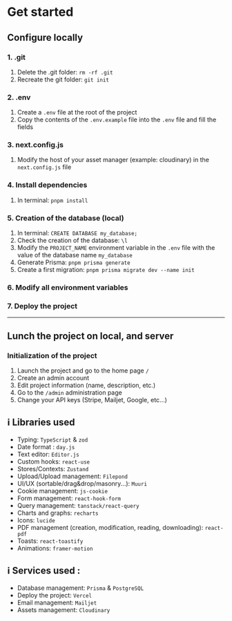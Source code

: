 # Get started

## Configure locally

### 1. .git

1. Delete the .git folder: `rm -rf .git`
2. Recreate the git folder: `git init`

### 2. .env

1. Create a `.env` file at the root of the project
2. Copy the contents of the `.env.example` file into the `.env` file and fill the fields

### 3. next.config.js

1. Modify the host of your asset manager (example: cloudinary) in the `next.config.js` file

### 4. Install dependencies

1. In terminal: `pnpm install`

### 5. Creation of the database (local)

1. In terminal: `CREATE DATABASE my_database;`
2. Check the creation of the database: `\l`
3. Modify the `PROJECT_NAME` environment variable in the `.env` file with the value of the database name `my_database`
4. Generate Prisma: `pnpm prisma generate`
5. Create a first migration: `pnpm prisma migrate dev --name init`

### 6. Modify all environment variables

### 7. Deploy the project

---

## Lunch the project on local, and server

### Initialization of the project

1. Launch the project and go to the home page `/`
2. Create an admin account
3. Edit project information (name, description, etc.)
4. Go to the `/admin` administration page
5. Change your API keys (Stripe, Mailjet, Google, etc...)

## ℹ️ Libraries used

- Typing: `TypeScript` & `zod`
- Date format : `day.js`
- Text editor: `Editor.js`
- Custom hooks: `react-use`
- Stores/Contexts: `Zustand`
- Upload/Upload management: `Filepond`
- UI/UX (sortable/drag&drop/masonry...): `Muuri`
- Cookie management: `js-cookie`
- Form management: `react-hook-form`
- Query management: `tanstack/react-query`
- Charts and graphs: `recharts`
- Icons: `lucide`
- PDF management (creation, modification, reading, downloading): `react-pdf`
- Toasts: `react-toastify`
- Animations: `framer-motion`

## ℹ️ Services used :

- Database management: `Prisma` & `PostgreSQL` 
- Deploy the project: `Vercel`
- Email management: `Mailjet`
- Assets management: `Cloudinary`
